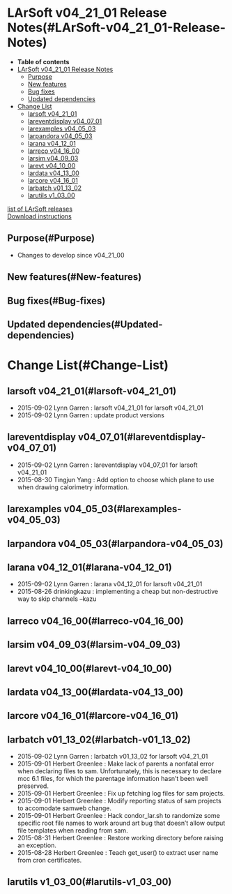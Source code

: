 LArSoft v04\_21\_01 Release Notes(#LArSoft-v04_21_01-Release-Notes)
======================================================================

-   **Table of contents**
-   [LArSoft v04\_21\_01 Release Notes](#LArSoft-v04_21_01-Release-Notes)
    -   [Purpose](#Purpose)
    -   [New features](#New-features)
    -   [Bug fixes](#Bug-fixes)
    -   [Updated dependencies](#Updated-dependencies)
-   [Change List](#Change-List)
    -   [larsoft v04\_21\_01](#larsoft-v04_21_01)
    -   [lareventdisplay v04\_07\_01](#lareventdisplay-v04_07_01)
    -   [larexamples v04\_05\_03](#larexamples-v04_05_03)
    -   [larpandora v04\_05\_03](#larpandora-v04_05_03)
    -   [larana v04\_12\_01](#larana-v04_12_01)
    -   [larreco v04\_16\_00](#larreco-v04_16_00)
    -   [larsim v04\_09\_03](#larsim-v04_09_03)
    -   [larevt v04\_10\_00](#larevt-v04_10_00)
    -   [lardata v04\_13\_00](#lardata-v04_13_00)
    -   [larcore v04\_16\_01](#larcore-v04_16_01)
    -   [larbatch v01\_13\_02](#larbatch-v01_13_02)
    -   [larutils v1\_03\_00](#larutils-v1_03_00)

[list of LArSoft releases](LArSoft_release_list)\
[Download instructions](http://scisoft.fnal.gov/scisoft/bundles/larsoft/v04_21_01/larsoft-v04_21_01.html)

Purpose(#Purpose)
--------------------

-   Changes to develop since v04\_21\_00

New features(#New-features)
------------------------------

Bug fixes(#Bug-fixes)
------------------------

Updated dependencies(#Updated-dependencies)
----------------------------------------------

Change List(#Change-List)
============================

larsoft v04\_21\_01(#larsoft-v04_21_01)
------------------------------------------

-   2015-09-02 Lynn Garren : larsoft v04\_21\_01 for larsoft v04\_21\_01
-   2015-09-02 Lynn Garren : update product versions

lareventdisplay v04\_07\_01(#lareventdisplay-v04_07_01)
----------------------------------------------------------

-   2015-09-02 Lynn Garren : lareventdisplay v04\_07\_01 for larsoft v04\_21\_01
-   2015-08-30 Tingjun Yang : Add option to choose which plane to use when drawing calorimetry information.

larexamples v04\_05\_03(#larexamples-v04_05_03)
--------------------------------------------------

larpandora v04\_05\_03(#larpandora-v04_05_03)
------------------------------------------------

larana v04\_12\_01(#larana-v04_12_01)
----------------------------------------

-   2015-09-02 Lynn Garren : larana v04\_12\_01 for larsoft v04\_21\_01
-   2015-08-26 drinkingkazu : implementing a cheap but non-destructive way to skip channels –kazu

larreco v04\_16\_00(#larreco-v04_16_00)
------------------------------------------

larsim v04\_09\_03(#larsim-v04_09_03)
----------------------------------------

larevt v04\_10\_00(#larevt-v04_10_00)
----------------------------------------

lardata v04\_13\_00(#lardata-v04_13_00)
------------------------------------------

larcore v04\_16\_01(#larcore-v04_16_01)
------------------------------------------

larbatch v01\_13\_02(#larbatch-v01_13_02)
--------------------------------------------

-   2015-09-02 Lynn Garren : larbatch v01\_13\_02 for larsoft v04\_21\_01
-   2015-09-01 Herbert Greenlee : Make lack of parents a nonfatal error when declaring files to sam. Unfortunately, this is necessary to declare mcc 6.1 files, for which the parentage information hasn’t been well preserved.
-   2015-09-01 Herbert Greenlee : Fix up fetching log files for sam projects.
-   2015-09-01 Herbert Greenlee : Modify reporting status of sam projects to accomodate samweb change.
-   2015-09-01 Herbert Greenlee : Hack condor\_lar.sh to randomize some specific root file names to work around art bug that doesn’t allow output file templates when reading from sam.
-   2015-08-31 Herbert Greenlee : Restore working directory before raising an exception.
-   2015-08-28 Herbert Greenlee : Teach get\_user() to extract user name from cron certificates.

larutils v1\_03\_00(#larutils-v1_03_00)
------------------------------------------
